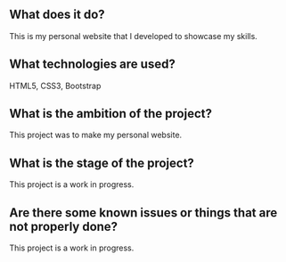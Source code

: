 ## What does it do? 
This is my personal website that I developed to showcase my skills.

## What technologies are used?
HTML5, CSS3, Bootstrap

## What is the ambition of the project? 
This project was to make my personal website.

## What is the stage of the project? 
This project is a work in progress.

## Are there some known issues or things that are not properly done? 
This project is a work in progress.

